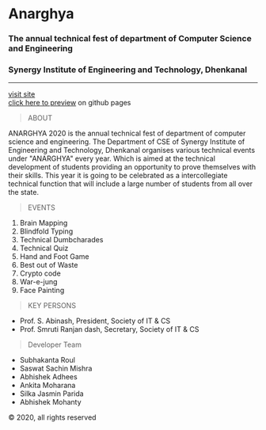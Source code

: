 # Anarghya
### The annual technical fest of department of Computer Science and Engineering
### Synergy Institute of Engineering and Technology, Dhenkanal
---
[visit site](http://synergyinstitute.net/anarghya2k20/ "anarghya 2k20")\
[click here to preview](https://predator2v0.github.io/anarghya2020.github.io) on github pages 
> ABOUT 

ANARGHYA 2020 is the annual technical fest of department of computer science and engineering. The Department of CSE of Synergy Institute of Engineering and Technology, Dhenkanal organises various technical events under "ANARGHYA" every year. Which is aimed at the technical development of students providing an opportunity to prove themselves with their skills. This year it is going to be celebrated as a intercollegiate technical function that will include a large number of students from all over the state.

>EVENTS

1. Brain Mapping
2. Blindfold Typing
3. Technical Dumbcharades
4. Technical Quiz
5. Hand and Foot Game
6. Best out of Waste
7. Crypto code
8. War-e-jung
9. Face Painting

>KEY PERSONS

- Prof. S. Abinash, President, Society of IT & CS
- Prof. Smruti Ranjan dash, Secretary, Society of IT & CS

>Developer Team
- Subhakanta Roul
- Saswat Sachin Mishra
- Abhishek Adhees
- Ankita Moharana
- Silka Jasmin Parida
- Abhishek Mohanty

&copy; 2020, all rights reserved
